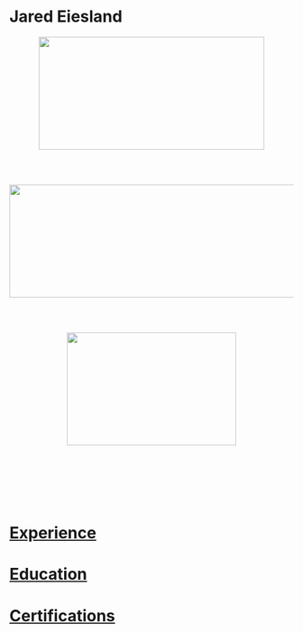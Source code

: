 # Jared Eiesland
<html>
  <body>
  
   <p align="center"><img   
            src ="https://i.imgur.com/JZI2hPi.gif" 
            width="400" height="200"
            align="middle">         </p>     
             </br>
             </br>
   <p align="center"><img
            src ="https://i.imgur.com/pI9Yf3d.jpg" 
            width="600" height="200"
            align="middle">         </p>    
             </br>
              </br>
   <p align="center"><img
            src ="https://i.imgur.com/zH9XTD8.jpg" 
            width="300" height="200"
           align="middle">          </p>
     


        
    
   </br>
    </br>
    </br>
    </br>
    </br>
   <h1><a href="https://github.com/jaredeiesland/Curriculum-Vitae/blob/master/Experience.md#jared-eiesland---experience">Experience</a></h1>
     <h1><a href="https://github.com/jaredeiesland/Curriculum-Vitae/blob/master/Education.md#jared-eiesland---education">Education</a></h1>
         <h1><a href="https://github.com/jaredeiesland/Curriculum-Vitae/blob/master/Certifications.md#jared-eiesland---certifications">Certifications</a></h1>
    
   </body>
  </html>
